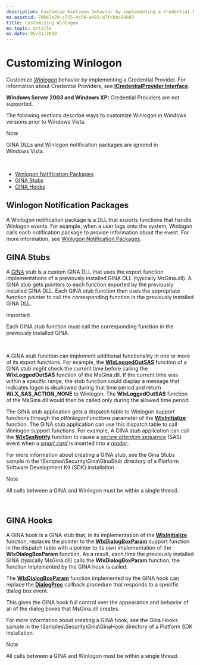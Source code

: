 ```yaml
---
description: Customize Winlogon behavior by implementing a Credential Provider.
ms.assetid: 70b47e29-c755-4c59-a493-d7fcbbc94b83
title: Customizing Winlogon
ms.topic: article
ms.date: 05/31/2018
---
```


# Customizing Winlogon

Customize [*Winlogon*](/windows/desktop/SecGloss/w-gly) behavior by implementing a Credential Provider. For information about Credential Providers, see [**ICredentialProvider Interface**](/windows/win32/api/credentialprovider/nn-credentialprovider-icredentialprovider).

**Windows Server 2003 and Windows XP:** Credential Providers are not supported.

The following sections describe ways to customize Winlogon in Windows versions prior to Windows Vista.

> [!Note]  
> GINA DLLs and Winlogon notification packages are ignored in Windows Vista.

 

-   [Winlogon Notification Packages](#winlogon-notification-packages)
-   [GINA Stubs](#gina-stubs)
-   [GINA Hooks](#gina-hooks)

## Winlogon Notification Packages

A Winlogon notification package is a DLL that exports functions that handle Winlogon events. For example, when a user logs onto the system, Winlogon calls each notification package to provide information about the event. For more information, see [Winlogon Notification Packages](winlogon-notification-packages.md).

## GINA Stubs

A [*GINA*](/windows/desktop/SecGloss/g-gly) stub is a custom GINA DLL that uses the export function implementations of a previously installed GINA DLL (typically MsGina.dll). A GINA stub gets pointers to each function exported by the previously installed GINA DLL. Each GINA stub function then uses the appropriate function pointer to call the corresponding function in the previously installed GINA DLL.

> [!IMPORTANT]
> Each GINA stub function must call the corresponding function in the previously installed GINA.

 

A GINA stub function can implement additional functionality in one or more of its export functions. For example, the [**WlxLoggedOutSAS**](/windows/desktop/api/Winwlx/nf-winwlx-wlxloggedoutsas) function of a GINA stub might check the current time before calling the **WlxLoggedOutSAS** function of the MsGina.dll. If the current time was within a specific range, the stub function could display a message that indicates logon is disallowed during that time period and return **WLX\_SAS\_ACTION\_NONE** to Winlogon. The **WlxLoggedOutSAS** function of the MsGina.dll would then be called only during the allowed time period.

The GINA stub application gets a dispatch table to Winlogon support functions through the *pWinlogonFunctions* parameter of the [**WlxInitialize**](/windows/desktop/api/Winwlx/nf-winwlx-wlxinitialize) function. The GINA stub application can use this dispatch table to call Winlogon support functions. For example, A GINA stub application can call the [**WlxSasNotify**](/windows/win32/api/winwlx/nc-winwlx-pwlx_sas_notify) function to cause a [*secure attention sequence*](/windows/desktop/SecGloss/s-gly) (SAS) event when a [*smart card*](/windows/desktop/SecGloss/s-gly) is inserted into a [*reader*](/windows/desktop/SecGloss/r-gly).

For more information about creating a GINA stub, see the Gina Stubs sample in the \\Samples\\Security\\Gina\\GinaStub directory of a Platform Software Development Kit (SDK) installation.

> [!Note]  
> All calls between a GINA and Winlogon must be within a single thread.

 

## GINA Hooks

A GINA hook is a GINA stub that, in its implementation of the [**WlxInitialize**](/windows/desktop/api/Winwlx/nf-winwlx-wlxinitialize) function, replaces the pointer to the [**WlxDialogBoxParam**](/windows/win32/api/winwlx/nc-winwlx-pwlx_dialog_box_param) support function in the dispatch table with a pointer to its own implementation of the **WlxDialogBoxParam** function. As a result, each time the previously installed GINA (typically MsGina.dll) calls the **WlxDialogBoxParam** function, the function implemented by the GINA hook is called.

The [**WlxDialogBoxParam**](/windows/win32/api/winwlx/nc-winwlx-pwlx_dialog_box_param) function implemented by the GINA hook can replace the [**DialogProc**](/windows/win32/api/winuser/nc-winuser-dlgproc) callback procedure that responds to a specific dialog box event.

This gives the GINA hook full control over the appearance and behavior of all of the dialog boxes that MsGina.dll creates.

For more information about creating a GINA hook, see the Gina Hooks sample in the \\Samples\\Security\\Gina\\GinaHook directory of a Platform SDK installation.

> [!Note]  
> All calls between a GINA and Winlogon must be within a single thread.

 

 

 
